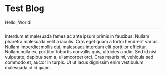 # Test Blog

Hello, World!

---

Interdum et malesuada fames ac ante ipsum primis in faucibus. Nullam pharetra malesuada velit a iaculis. Cras eget quam a tortor hendrerit varius. Nullam imperdiet mollis dui, malesuada interdum elit porttitor efficitur. Nullam nulla ex, porttitor lobortis convallis quis, ultricies a odio. Sed id nisi vulputate, dapibus sem a, ullamcorper orci. Cras mauris mi, vehicula sed commodo et, auctor in turpis. Ut ut lacus dignissim enim vestibulum malesuada id id quam.
